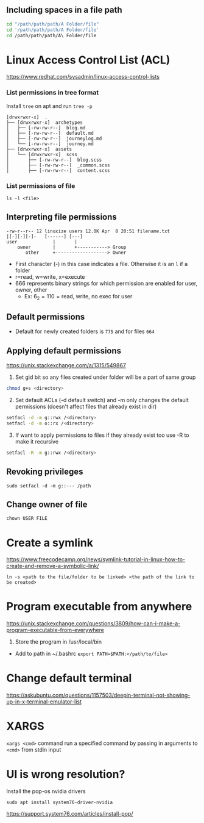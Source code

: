 ## Including spaces in a file path
```bash
cd "/path/path/path/A Folder/file"
cd '/path/path/path/A Folder/file'
cd /path/path/path/A\ Folder/file
```

# Linux Access Control List (ACL)
https://www.redhat.com/sysadmin/linux-access-control-lists

### List permissions  in tree format
Install `tree` on apt and run `tree -p`
```
[drwxrwxr-x]  .
├── [drwxrwxr-x]  archetypes
│   ├── [-rw-rw-r--]  blog.md
│   ├── [-rw-rw-r--]  default.md
│   ├── [-rw-rw-r--]  journeylog.md
│   └── [-rw-rw-r--]  journey.md
├── [drwxrwxr-x]  assets
│   └── [drwxrwxr-x]  scss
│       ├── [-rw-rw-r--]  blog.scss
│       ├── [-rw-rw-r--]  _common.scss
│       ├── [-rw-rw-r--]  content.scss
```

### List permissions of file
`ls -l <file>`


## Interpreting file permissions
```
-rw-r--r-- 12 linuxize users 12.0K Apr  8 20:51 filename.txt
|[-][-][-]-   [------] [---]
user             |       |
    owner        |       +-----------> Group
       other     +-------------------> Owner
```
- First character (-) in this case indicates a file. Otherwise it is an `l` if a folder
- r=read, w=write, x=execute
- 666 represents binary strings for which permission are enabled for user, owner, other
	- Ex: $6_{2}=110=\text{read,  write, no exec}$ for user

## Default permissions
- Default for newly created folders is `775` and for files `664`

## Applying default permissions
https://unix.stackexchange.com/a/1315/549867
1. Set gid bit so any files created under folder will be a part of same group
````bash
chmod g+s <directory>
````
2. Set default ACLs (-d default switch) and -m only changes the default permissions (doesn't affect files that already exist in dir)
```bash
setfacl -d -m g::rwx /<directory>
setfacl -d -m o::rx /<directory>
```
3. If want to apply permissions to files if they already exist too use -R to make it recursive
````bash
setfacl -R -m g::rwx /<directory>
````

## Revoking privileges
`sudo setfacl -d -m g::--- /path`

## Change owner of file
`chown USER FILE`


# Create a symlink
https://www.freecodecamp.org/news/symlink-tutorial-in-linux-how-to-create-and-remove-a-symbolic-link/
```shell
ln -s <path to the file/folder to be linked> <the path of the link to be created>
```

# Program executable from anywhere
https://unix.stackexchange.com/questions/3809/how-can-i-make-a-program-executable-from-everywhere
1. Store the program in /usr/local/bin

- Add to path in ~/.bashrc
`export PATH=$PATH:</path/to/file>`

# Change default terminal
https://askubuntu.com/questions/1157503/deepin-terminal-not-showing-up-in-x-terminal-emulator-list

# XARGS
`xargs <cmd>` command run a specified command by passing in arguments to `<cmd>` from stdin input

# UI is wrong resolution?
Install the pop-os nvidia drivers
```
sudo apt install system76-driver-nvidia
```
https://support.system76.com/articles/install-pop/